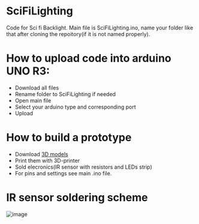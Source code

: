 # SciFiLighting
Code for Sci fi Backlight.
Main file is SciFiLighting.ino, name your fоlder like that after cloning the repoitory(if it is not named properly).
# How to upload code into arduino UNO R3:
 - Download all files
 - Rename folder to SciFiLighting if needed
 - Open main file
 - Select your arduino type and corresponding port
 - Upload
# How to build a prototype
 - Download [3D models](https://www.thingiverse.com/thing:4830996)
 - Print them with 3D-printer
 - Sold elecronics(IR sensor with resistors and LEDs strip)
 - For pins and settings see main .ino file.
# IR sensor soldering scheme
![image](https://user-images.githubusercontent.com/48696470/133154790-29a05724-290a-40bf-b3e0-974b26cc56b0.png)
